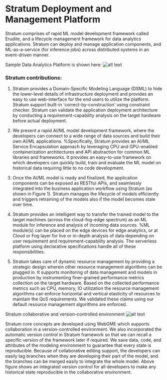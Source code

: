 # Stratum Deployment and Management Platform
Stratum comprises of rapid ML model development framework called Erudite, and a lifecycle management framework for data analytics applications. Stratum can deploy and manage application components, and ML-as-a-service (for inference jobs) across distributed systems in an event-driven manner. 


Sample Data Analytics Platform is shown here:
![alt text](https://github.com/doc-vu/Stratum/blob/master/png/ModelArch.png)

### Stratum contributions:
1. Stratum provides a Domain-Specific Modeling Language (DSML) to hide the lower-level details of infrastructure deployment and provides an easy to use web-interface for the end users to utilize the platform. Stratum support built-in 'correct-by-construction' using constraint checker. Stratum can validate the application deployment architecture by conducting a requirement-capability analysis on the target hardware before actual deployment.  
    
2. We present a rapid AI/ML model development framework, where the developers can connect to a wide range of data sources and build their own  AI/ML applications.  %Specifically, Stratum provides an AI/ML Service Encapsulation approach by leveraging CPU and  GPU-enabled containerization architectures and API abstraction for common ML libraries and frameworks. It provides an easy-to-use framework on which developers can quickly build, train and evaluate the ML model on historical data requiring little to no code development.
    
3. Once the AI/ML model is ready and finalized, the application components can be exposed as RESTful APIs, and seamlessly integrated into the business application workflow using Stratum (as shown in Figure 1). Stratum manages the lifecycle of models efficiently and triggers retraining of the models also if the model becomes stale over time.
    
4. Stratum provides an intelligent way to transfer the trained model to the target machines (across the cloud-fog-edge spectrum) as an ML module for inference and analysis of incoming data sources. %ML module(s) can be placed on the edge devices for edge analytics, or at Cloud or Fog layer for live or in-depth analysis of data depending on user requirement and requirement-capability analysis. The serverless platform using declarative specifications handle all of these responsibilities.
    
5. Stratum takes care of dynamic resource management by providing a strategic design wherein other resource management algorithms can be plugged in.  It supports monitoring of data management and models in production by instrumenting finer-grained performance metrics collection on the target hardware.  Based on the collected performance metrics such as CPU, memory, IO utilization the resource management algorithms can enforce horizontal and vertical elasticity of resources to maintain the QoS requirements.  We validated these claims using our default resource management algorithms are enforced. 


Stratum collaborative and version-controlled environment
![alt text](https://github.com/doc-vu/Stratum/blob/master/png/collaboration.png)

Stratum core concepts are developed using WebGME which supports collaboration in a version-controlled environment. We also incorporated the automatic version control in Stratum framework so that we can recall a specific version of the framework later if required. We save data, code, and attributes of the modeling environment to guarantee that every state is reproducible. Because of collaborative editing support, the developers can easily tag branches when they are developing their part of the model, and the branches can be merged easily to integrate the whole model. Above figure shows an integrated version control for all developers to make any historical state reproducible in the collaborative environment. 
